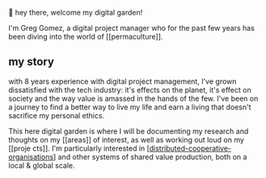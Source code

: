 👋 hey there, welcome my digital garden! 

I'm Greg Gomez, a digital project manager who for the past few years has been diving into the world of [[permaculture]].

## my story
with 8 years experience with digital project management, I've grown dissatisfied with the tech industry: it's effects on the planet, it's effect on society and the way value is amassed in the hands of the few. I've been on a journey to find a better way to live my life and earn a living that doesn't sacrifice my personal ethics.

This here digital garden is where I will be documenting my research and thoughts on my [[areas]] of interest, as well as working out loud on my [[proje cts]]. I'm particularly interested in [[distributed-cooperative-organisations]] and other systems of shared value production, both on a local & global scale.

[//begin]: # "Autogenerated link references for markdown compatibility"
[inbox]: inbox "Inbox"
[foam-tips]: foam-tips "Foam tips"
[todo]: todo "Todo"
[projects]: projects "projects"
[distributed-cooperative-organisations]: distributed-cooperative-organisations "distributed cooperative organisations"
[//end]: # "Autogenerated link references"
